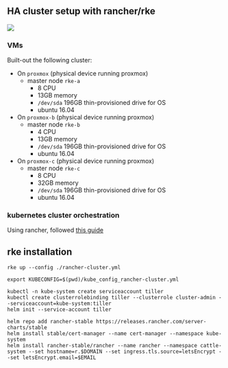 ## HA cluster setup with rancher/rke

![](https://i.imgur.com/Qd7f8lx.png)

### VMs

Built-out the following cluster:

* On `proxmox` (physical device running proxmox)
  * master node `rke-a`
    * 8 CPU
    * 13GB memory
    * `/dev/sda` 196GB thin-provisioned drive for OS
    * ubuntu 16.04
* On `proxmox-b` (physical device running proxmox)
  * master node `rke-b`
    * 4 CPU
    * 13GB memory
    * `/dev/sda` 196GB thin-provisioned drive for OS
    * ubuntu 16.04
* On `proxmox-c` (physical device running proxmox)
  * master node `rke-c`
    * 8 CPU
    * 32GB memory
    * `/dev/sda` 196GB thin-provisioned drive for OS
    * ubuntu 16.04

### kubernetes cluster orchestration

Using rancher, followed [this guide](https://rancher.com/docs/rancher/v2.x/en/installation/ha/)

## rke installation

```shell
rke up --config ./rancher-cluster.yml

export KUBECONFIG=$(pwd)/kube_config_rancher-cluster.yml

kubectl -n kube-system create serviceaccount tiller
kubectl create clusterrolebinding tiller --clusterrole cluster-admin --serviceaccount=kube-system:tiller
helm init --service-account tiller

helm repo add rancher-stable https://releases.rancher.com/server-charts/stable
helm install stable/cert-manager --name cert-manager --namespace kube-system
helm install rancher-stable/rancher --name rancher --namespace cattle-system --set hostname=r.$DOMAIN --set ingress.tls.source=letsEncrypt --set letsEncrypt.email=$EMAIL
```
